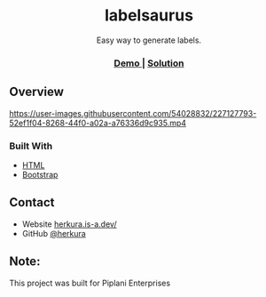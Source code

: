 
<h1 align="center">labelsaurus</h1>

<div align="center">
   Easy way to generate labels. 
</div>

<div align="center">
  <h3>
    <a href="https://github.com/herkura/labelsaurus">
      Demo
    </a>
    <span> | </span>
    <a href="https://labelsaurus.vercel.app/">
      Solution
    </a>
    </a>
  </h3>
</div>


<!-- OVERVIEW -->

## Overview




https://user-images.githubusercontent.com/54028832/227127793-52ef1f04-8268-44f0-a02a-a76336d9c935.mp4






### Built With

<!-- This section should list any major frameworks that you built your project using. Here are a few examples.-->

- [HTML]()
- [Bootstrap](https://getbootstrap.com/docs/5.0/getting-started/introduction/)
## Contact

- Website [herkura.is-a.dev/](https://herkura.is-a.dev/)
- GitHub [@herkura](https://{github.com/herkura})

## Note: 
This project was built for Piplani Enterprises


